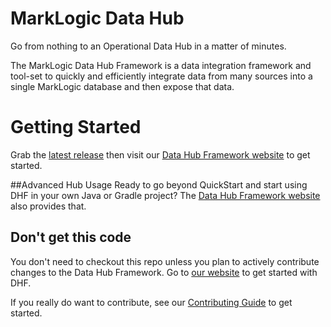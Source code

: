 # MarkLogic Data Hub

Go from nothing to an Operational Data Hub in a matter of minutes.  

The MarkLogic Data Hub Framework is a data integration framework and tool-set to quickly and efficiently integrate data from many sources into a single MarkLogic database and then expose that data.

# Getting Started
Grab the [latest release](https://github.com/marklogic-community/marklogic-data-hub/releases) then visit our [Data Hub Framework website](https://marklogic-community.github.io/marklogic-data-hub/) to get started.


##Advanced Hub Usage
Ready to go beyond QuickStart and start using DHF in your own Java or Gradle project? The [Data Hub Framework website](https://marklogic-community.github.io/) also provides that.

## Don't get this code
You don't need to checkout this repo unless you plan to actively contribute changes to the Data Hub Framework. Go to [our website](https://marklogic-community.github.io/marklogic-data-hub/) to get started with DHF.

If you really do want to contribute, see our [Contributing Guide](https://github.com/marklogic-community/marklogic-data-hub/blob/master/CONTRIBUTING.md) to get started.
